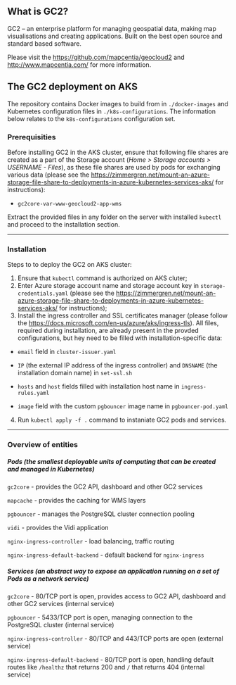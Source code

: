 ## What is GC2?

GC2 – an enterprise platform for managing geospatial data, making map visualisations and creating applications. Built on the best open source and standard based software.

Please visit the https://github.com/mapcentia/geocloud2 and http://www.mapcentia.com/ for more information.

## The GC2 deployment on AKS

The repository contains Docker images to build from in `./docker-images` and Kubernetes configuration files in `./k8s-configurations`. The information below relates to the `k8s-configurations` configuration set.

### Prerequisities

Before installing GC2 in the AKS cluster, ensure that following file shares are created as a part of the Storage account (_Home > Storage accounts > USERNAME - Files_), as these file shares are used by pods for exchanging various data (please see the https://zimmergren.net/mount-an-azure-storage-file-share-to-deployments-in-azure-kubernetes-services-aks/ for instructions):

- `gc2core-var-www-geocloud2-app-wms`

Extract the provided files in any folder on the server with installed `kubectl` and proceed to the installation section.

---

### Installation

Steps to to deploy the GC2 on AKS cluster:

1. Ensure that `kubectl` command is authorized on AKS cluter;
2. Enter Azure storage account name and storage account key in `storage-credentials.yaml` (please see the https://zimmergren.net/mount-an-azure-storage-file-share-to-deployments-in-azure-kubernetes-services-aks/ for instructions);
3. Install the ingress controller and SSL certificates manager (please follow the https://docs.microsoft.com/en-us/azure/aks/ingress-tls). All files, required during installation, are already present in the provded configurations, but hey need to be filled with installation-specific data:

- `email` field in `cluster-issuer.yaml`

- `IP` (the external IP address of the ingress controller) and `DNSNAME` (the installation domain name) in `set-ssl.sh`

- `hosts` and `host` fields filled with installation host name in `ingress-rules.yaml`

- `image` field with the custom `pgbouncer` image name in `pgbouncer-pod.yaml`

4. Run `kubectl apply -f .` command to instaniate GC2 pods and services.

---

### Overview of entities
##### Pods (the smallest deployable units of computing that can be created and managed in Kubernetes)

`gc2core` - provides the GC2 API, dashboard and other GC2 services

`mapcache` - provides the caching for WMS layers 

`pgbouncer` - manages the PostgreSQL cluster connection pooling

`vidi` - provides the Vidi application

`nginx-ingress-controller` - load balancing, traffic routing

`nginx-ingress-default-backend` - default backend for `nginx-ingress`

##### Services (an abstract way to expose an application running on a set of Pods as a network service)

`gc2core` - 80/TCP port is open, provides access to GC2 API, dashboard and other GC2 services (internal service)

`pgbouncer` - 5433/TCP port is open, managing connection to the PostgreSQL cluster (internal service)

`nginx-ingress-controller` - 80/TCP and 443/TCP ports are open (external service)

`nginx-ingress-default-backend` - 80/TCP port is open, handling default routes like `/healthz` that returns 200 and `/` that returns 404 (internal service)

